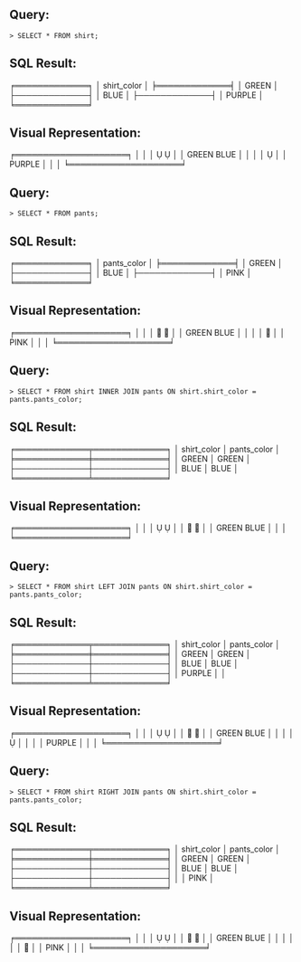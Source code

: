 ## Query:

```
> SELECT * FROM shirt;
```

## SQL Result:

╒═════════════╕
│ shirt_color │
╞═════════════╡
│ GREEN       │
├─────────────┤
│ BLUE        │
├─────────────┤
│ PURPLE      │
╘═════════════╛

## Visual Representation:

╒════════════════════╕
│                    │
│                  │
│   GREEN    BLUE    │
│                    │
│                   │
│       PURPLE       │
│                    │
╘════════════════════╛

## Query:

```
> SELECT * FROM pants;
```

## SQL Result:

╒═════════════╕
│ pants_color │
╞═════════════╡
│ GREEN       │
├─────────────┤
│ BLUE        │
├─────────────┤
│ PINK        │
╘═════════════╛

## Visual Representation:

╒════════════════════╕
│                    │
│     👖      👖     │
│   GREEN    BLUE    │
│                    │
│         👖         │
│        PINK        │
│                    │
╘════════════════════╛

## Query:

```
> SELECT * FROM shirt INNER JOIN pants ON shirt.shirt_color = pants.pants_color;
```

## SQL Result:

╒═════════════╤═════════════╕
│ shirt_color │ pants_color │
╞═════════════╪═════════════╡
│ GREEN       │ GREEN       │
├─────────────┼─────────────┤
│ BLUE        │ BLUE        │
╘═════════════╧═════════════╛

## Visual Representation:

╒════════════════════╕
│                    │
│                  │
│     👖      👖     │
│   GREEN    BLUE    │
│                    │
╘════════════════════╛

## Query:

```
> SELECT * FROM shirt LEFT JOIN pants ON shirt.shirt_color = pants.pants_color;
```

## SQL Result:

╒═════════════╤═════════════╕
│ shirt_color │ pants_color │
╞═════════════╪═════════════╡
│ GREEN       │ GREEN       │
├─────────────┼─────────────┤
│ BLUE        │ BLUE        │
├─────────────┼─────────────┤
│ PURPLE      │ <null>      │
╘═════════════╧═════════════╛

## Visual Representation:

╒════════════════════╕
│                    │
│                  │
│     👖      👖     │
│   GREEN    BLUE    │
│                    │
│                   │
│                    │
│       PURPLE       │
│                    │
╘════════════════════╛

## Query:

```
> SELECT * FROM shirt RIGHT JOIN pants ON shirt.shirt_color = pants.pants_color;
```

## SQL Result:

╒═════════════╤═════════════╕
│ shirt_color │ pants_color │
╞═════════════╪═════════════╡
│ GREEN       │ GREEN       │
├─────────────┼─────────────┤
│ BLUE        │ BLUE        │
├─────────────┼─────────────┤
│ <null>      │ PINK        │
╘═════════════╧═════════════╛

## Visual Representation:

╒════════════════════╕
│                    │
│                  │
│     👖      👖     │
│   GREEN    BLUE    │
│                    │
│                    │
│         👖         │
│        PINK        │
│                    │
╘════════════════════╛
